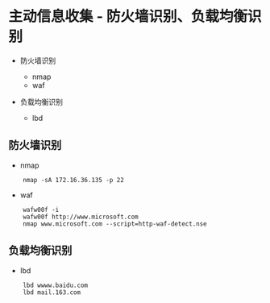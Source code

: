 

# 主动信息收集 - 防火墙识别、负载均衡识别

* 防火墙识别
    - nmap
    - waf 

* 负载均衡识别
    - lbd

## 防火墙识别

* nmap
```sbtshell
    nmap -sA 172.16.36.135 -p 22 
```

* waf
```sbtshell
    wafw00f -i
    wafw00f http://www.microsoft.com 
    nmap www.microsoft.com --script=http-waf-detect.nse
```

## 负载均衡识别
* lbd
```sbtshell
    lbd wwww.baidu.com 
    lbd mail.163.com 
```



